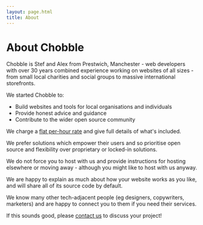 ```yaml
---
layout: page.html
title: About
---
```


# About Chobble

Chobble is Stef and Alex from Prestwich, Manchester - web developers with over 30 years combined experience working on websites of all sizes - from small local charities and social groups to massive international storefronts.

We started Chobble to:

- Build websites and tools for local organisations and individuals
- Provide honest advice and guidance
- Contribute to the wider open source community

We charge a [flat per-hour rate](/prices/) and give full details of what's included.

We prefer solutions which empower their users and so prioritise open source and flexibility over proprietary or locked-in solutions.

We do not force you to host with us and provide instructions for hosting elsewhere or moving away - although you might like to host with us anyway.

We are happy to explain as much about how your website works as you like, and will share all of its source code by default.

We know many other tech-adjacent people (eg designers, copywriters, marketers) and are happy to connect you to them if you need their services.

If this sounds good, please [contact us](/contact/) to discuss your project!
